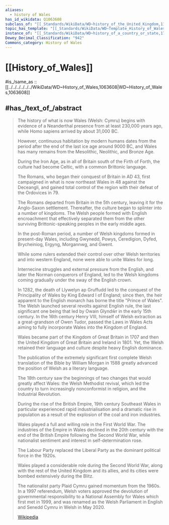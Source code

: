 ```yaml
---
aliases:
  - history of Wales
has_id_wikidata: Q1063608
subclass_of: "[[_Standards/WikiData/WD~history_of_the_United_Kingdom,113162]]"
topic_has_template: "[[_Standards/WikiData/WD~Template_History_of_Wales,14336136]]"
instance_of: "[[_Standards/WikiData/WD~history_of_a_country_or_state,17544377]]"
Dewey_Decimal_Classification: "942"
Commons_category: History of Wales
---
```


# [[History_of_Wales]] 

#is_/same_as :: [[../../../../../../WikiData/WD~History_of_Wales,1063608|WD~History_of_Wales,1063608]]  

## #has_/text_of_/abstract 

> The history of what is now Wales (Welsh: Cymru) 
> begins with evidence of a Neanderthal presence from at least 230,000 years ago, 
> while Homo sapiens arrived by about 31,000 BC. 
> 
> However, continuous habitation by modern humans dates from the period 
> after the end of the last ice age around 9000 BC, 
> and Wales has many remains from the Mesolithic, Neolithic, and Bronze Age. 
> 
> During the Iron Age, as in all of Britain south of the Firth of Forth, the culture had become Celtic, 
> with a common Brittonic language. 
> 
> The Romans, who began their conquest of Britain in AD 43, 
> first campaigned in what is now northeast Wales in 48 against the Deceangli, 
> and gained total control of the region with their defeat of the Ordovices in 79. 
> 
> The Romans departed from Britain in the 5th century, leaving it for the Anglo-Saxon settlement. 
> Thereafter, the culture began to splinter into a number of kingdoms. 
> The Welsh people formed with English encroachment 
> that effectively separated them from the other surviving Brittonic-speaking peoples in the early middle ages.
>
> In the post-Roman period, a number of Welsh kingdoms formed in present-day Wales, 
> including Gwynedd, Powys, Ceredigion, Dyfed, Brycheiniog, Ergyng, Morgannwg, and Gwent. 
> 
> While some rulers extended their control over other Welsh territories and into western England, 
> none were able to unite Wales for long.  
> 
> Internecine struggles and external pressure from the English, 
> and later the Norman conquerors of England, 
> led to the Welsh kingdoms coming gradually under the sway of the English crown. 
> 
> In 1282, the death of Llywelyn ap Gruffudd 
> led to the conquest of the Principality of Wales by King Edward I of England; 
> since then, the heir apparent to the English monarch has borne the title "Prince of Wales". 
> The Welsh launched several revolts against English rule, 
> the last significant one being that led by Owain Glyndŵr in the early 15th century. 
> In the 16th century Henry VIII, himself of Welsh extraction as a great-grandson of Owen Tudor, 
> passed the Laws in Wales Acts aiming to fully incorporate Wales into the Kingdom of England.
>
> Wales became part of the Kingdom of Great Britain in 1707 
> and then the United Kingdom of Great Britain and Ireland in 1801. 
> Yet, the Welsh retained their language and culture despite heavy English dominance. 
> 
> The publication of the extremely significant first complete Welsh translation of the Bible 
> by William Morgan in 1588 greatly advanced the position of Welsh as a literary language. 
> 
> The 18th century saw the beginnings of two changes that would greatly affect Wales: 
> the Welsh Methodist revival, which led the country to turn increasingly nonconformist in religion, 
> and the Industrial Revolution. 
> 
> During the rise of the British Empire, 19th century Southeast Wales in particular 
> experienced rapid industrialisation and a dramatic rise in population 
> as a result of the explosion of the coal and iron industries. 
> 
> Wales played a full and willing role in the First World War. 
> The industries of the Empire in Wales declined in the 20th century 
> with the end of the British Empire following the Second World War, 
> while nationalist sentiment and interest in self-determination rose. 
> 
> The Labour Party replaced the Liberal Party as the dominant political force in the 1920s. 
> 
> Wales played a considerable role during the Second World War, 
> along with the rest of the United Kingdom and its allies, 
> and its cities were bombed extensively during the Blitz. 
> 
> The nationalist party Plaid Cymru gained momentum from the 1960s. 
> In a 1997 referendum, Welsh voters approved the devolution of governmental responsibility 
> to a National Assembly for Wales which first met in 1999, 
> and was renamed as the Welsh Parliament in English and Senedd Cymru in Welsh in May 2020.
>
> [Wikipedia](https://en.wikipedia.org/wiki/History%20of%20Wales) 

